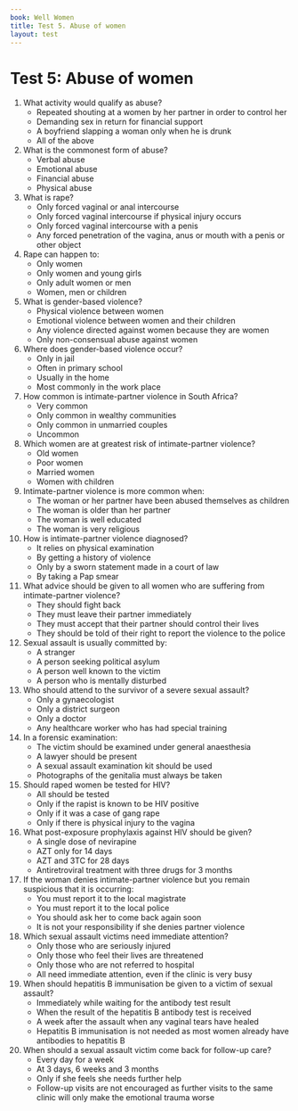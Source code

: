 ```yaml
---
book: Well Women
title: Test 5. Abuse of women
layout: test
---
```


# Test 5: Abuse of women

1.	What activity would qualify as abuse?
	-	Repeated shouting at a women by her partner in order to control her
	-	Demanding sex in return for financial support
	-	A boyfriend slapping a woman only when he is drunk
	+	All of the above
2.	What is the commonest form of abuse?
	+	Verbal abuse
	-	Emotional abuse
	-	Financial abuse
	-	Physical abuse
3.	What is rape?
	-	Only forced vaginal or anal intercourse
	-	Only forced vaginal intercourse if physical injury occurs
	-	Only forced vaginal intercourse with a penis
	+	Any forced penetration of the vagina, anus or mouth with a penis or other object
4.	Rape can happen to:
	-	Only women
	-	Only women and young girls
	-	Only adult women or men
	+	Women, men or children
5.	What is gender-based violence?
	-	Physical violence between women
	-	Emotional violence between women and their children
	+	Any violence directed against women because they are women
	-	Only non-consensual abuse against women
6.	Where does gender-based violence occur?
	-	Only in jail
	-	Often in primary school
	+	Usually in the home
	-	Most commonly in the work place
7.	How common is intimate-partner violence in South Africa?
	+	Very common
	-	Only common in wealthy communities
	-	Only common in unmarried couples
	-	Uncommon
8.	Which women are at greatest risk of intimate-partner violence?
	-	Old women
	+	Poor women
	-	Married women
	-	Women with children
9.	Intimate-partner violence is more common when:
	+	The woman or her partner have been abused themselves as children
	-	The woman is older than her partner
	-	The woman is well educated
	-	The woman is very religious
10.	How is intimate-partner violence diagnosed?
	-	It relies on physical examination
	+	By getting a history of violence
	-	Only by a sworn statement made in a court of law
	-	By taking a Pap smear
11.	What advice should be given to all women who are suffering from intimate-partner violence?
	-	They should fight back
	-	They must leave their partner immediately
	-	They must accept that their partner should control their lives
	+	They should be told of their right to report the violence to the police
12.	Sexual assault is usually committed by:
	-	A stranger
	-	A person seeking political asylum
	+	A person well known to the victim
	-	A person who is mentally disturbed
13.	Who should attend to the survivor of a severe sexual assault?
	-	Only a gynaecologist
	-	Only a district surgeon
	-	Only a doctor
	+	Any healthcare worker who has had special training
14.	In a forensic examination:
	-	The victim should be examined under general anaesthesia
	-	A lawyer should be present
	+	A sexual assault examination kit should be used
	-	Photographs of the genitalia must always be taken
15.	Should raped women be tested for HIV?
	+	All should be tested
	-	Only if the rapist is known to be HIV positive
	-	Only if it was a case of gang rape
	-	Only if there is physical injury to the vagina
16.	What post-exposure prophylaxis against HIV should be given?
	-	A single dose of nevirapine
	-	AZT only for 14 days
	+	AZT and 3TC for 28 days
	-	Antiretroviral treatment with three drugs for 3 months
17.	If the woman denies intimate-partner violence but you remain suspicious that it is occurring:
	-	You must report it to the local magistrate
	-	You must report it to the local police
	+	You should ask her to come back again soon
	-	It is not your responsibility if she denies partner violence
18.	Which sexual assault victims need immediate attention?
	-	Only those who are seriously injured
	-	Only those who feel their lives are threatened
	-	Only those who are not referred to hospital
	+	All need immediate attention, even if the clinic is very busy
19.	When should hepatitis B immunisation be given to a victim of sexual assault?
	+	Immediately while waiting for the antibody test result
	-	When the result of the hepatitis B antibody test is received
	-	A week after the assault when any vaginal tears have healed
	-	Hepatitis B immunisation is not needed as most women already have antibodies to hepatitis B
20.	When should a sexual assault victim come back for follow-up care?
	-	Every day for a week
	+	At 3 days, 6 weeks and 3 months
	-	Only if she feels she needs further help
	-	Follow-up visits are not encouraged as further visits to the same clinic will only make the emotional trauma worse
